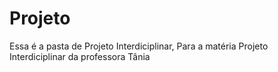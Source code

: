 # Projeto
Essa é a pasta de Projeto Interdiciplinar, Para a matéria Projeto Interdiciplinar da professora Tânia
